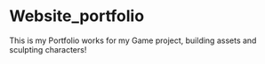# Website_portfolio
This is my Portfolio works for my Game project, building assets and sculpting characters!
